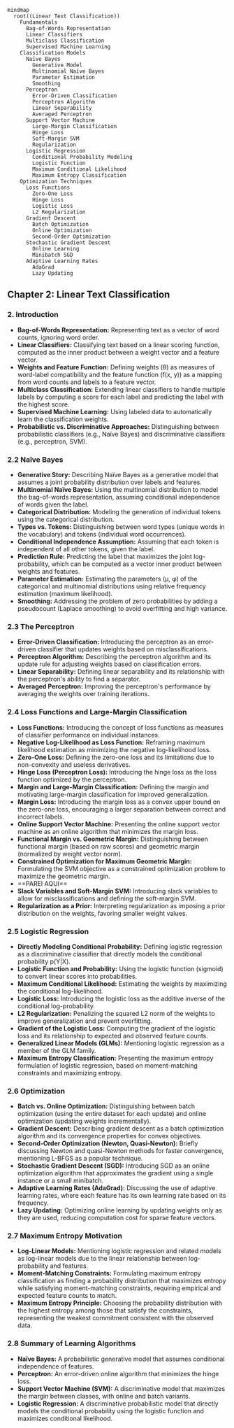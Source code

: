 ```mermaid
mindmap
  root((Linear Text Classification))
    Fundamentals
      Bag-of-Words Representation
      Linear Classifiers
      Multiclass Classification
      Supervised Machine Learning
    Classification Models
      Naïve Bayes
        Generative Model
        Multinomial Naïve Bayes
        Parameter Estimation
        Smoothing
      Perceptron
        Error-Driven Classification
        Perceptron Algorithm
        Linear Separability
        Averaged Perceptron
      Support Vector Machine
        Large-Margin Classification
        Hinge Loss
        Soft-Margin SVM
        Regularization
      Logistic Regression
        Conditional Probability Modeling
        Logistic Function
        Maximum Conditional Likelihood
        Maximum Entropy Classification
    Optimization Techniques
      Loss Functions
        Zero-One Loss
        Hinge Loss
        Logistic Loss
        L2 Regularization
      Gradient Descent
        Batch Optimization
        Online Optimization
        Second-Order Optimization
      Stochastic Gradient Descent
        Online Learning
        Minibatch SGD
      Adaptive Learning Rates
        AdaGrad
        Lazy Updating
```

## Chapter 2: Linear Text Classification

### 2. Introduction

- **Bag-of-Words Representation:**  Representing text as a vector of word counts, ignoring word order.
- **Linear Classifiers:**  Classifying text based on a linear scoring function, computed as the inner product between a weight vector and a feature vector.
- **Weights and Feature Function:**  Defining weights (θ) as measures of word-label compatibility and the feature function (f(x, y)) as a mapping from word counts and labels to a feature vector.
- **Multiclass Classification:**  Extending linear classifiers to handle multiple labels by computing a score for each label and predicting the label with the highest score.
- **Supervised Machine Learning:**  Using labeled data to automatically learn the classification weights.
- **Probabilistic vs. Discriminative Approaches:**  Distinguishing between probabilistic classifiers (e.g., Naïve Bayes) and discriminative classifiers (e.g., perceptron, SVM).

### 2.2 Naïve Bayes

- **Generative Story:**  Describing Naïve Bayes as a generative model that assumes a joint probability distribution over labels and features.
- **Multinomial Naïve Bayes:**  Using the multinomial distribution to model the bag-of-words representation, assuming conditional independence of words given the label.
- **Categorical Distribution:**  Modeling the generation of individual tokens using the categorical distribution.
- **Types vs. Tokens:**  Distinguishing between word types (unique words in the vocabulary) and tokens (individual word occurrences).
- **Conditional Independence Assumption:**  Assuming that each token is independent of all other tokens, given the label.
- **Prediction Rule:**  Predicting the label that maximizes the joint log-probability, which can be computed as a vector inner product between weights and features.
- **Parameter Estimation:**  Estimating the parameters (μ, φ) of the categorical and multinomial distributions using relative frequency estimation (maximum likelihood).
- **Smoothing:**  Addressing the problem of zero probabilities by adding a pseudocount (Laplace smoothing) to avoid overfitting and high variance.

### 2.3 The Perceptron

- **Error-Driven Classification:**  Introducing the perceptron as an error-driven classifier that updates weights based on misclassifications.
- **Perceptron Algorithm:**  Describing the perceptron algorithm and its update rule for adjusting weights based on classification errors.
- **Linear Separability:**  Defining linear separability and its relationship with the perceptron's ability to find a separator.
- **Averaged Perceptron:**  Improving the perceptron's performance by averaging the weights over training iterations.

### 2.4 Loss Functions and Large-Margin Classification

- **Loss Functions:**  Introducing the concept of loss functions as measures of classifier performance on individual instances.
- **Negative Log-Likelihood as Loss Function:**  Reframing maximum likelihood estimation as minimizing the negative log-likelihood loss.
- **Zero-One Loss:**  Defining the zero-one loss and its limitations due to non-convexity and useless derivatives.
- **Hinge Loss (Perceptron Loss):**  Introducing the hinge loss as the loss function optimized by the perceptron.
- **Margin and Large-Margin Classification:**  Defining the margin and motivating large-margin classification for improved generalization.
- **Margin Loss:**  Introducing the margin loss as a convex upper bound on the zero-one loss, encouraging a larger separation between correct and incorrect labels.
- **Online Support Vector Machine:**  Presenting the online support vector machine as an online algorithm that minimizes the margin loss.
- **Functional Margin vs. Geometric Margin:**  Distinguishing between functional margin (based on raw scores) and geometric margin (normalized by weight vector norm).
- **Constrained Optimization for Maximum Geometric Margin:**  Formulating the SVM objective as a constrained optimization problem to maximize the geometric margin.
- ==PAREI AQUI==
- **Slack Variables and Soft-Margin SVM:**  Introducing slack variables to allow for misclassifications and defining the soft-margin SVM.
- **Regularization as a Prior:**  Interpreting regularization as imposing a prior distribution on the weights, favoring smaller weight values.

### 2.5 Logistic Regression

- **Directly Modeling Conditional Probability:**  Defining logistic regression as a discriminative classifier that directly models the conditional probability p(Y|X).
- **Logistic Function and Probability:**  Using the logistic function (sigmoid) to convert linear scores into probabilities.
- **Maximum Conditional Likelihood:**  Estimating the weights by maximizing the conditional log-likelihood.
- **Logistic Loss:**  Introducing the logistic loss as the additive inverse of the conditional log-probability.
- **L2 Regularization:**  Penalizing the squared L2 norm of the weights to improve generalization and prevent overfitting.
- **Gradient of the Logistic Loss:**  Computing the gradient of the logistic loss and its relationship to expected and observed feature counts.
- **Generalized Linear Models (GLMs):**  Mentioning logistic regression as a member of the GLM family.
- **Maximum Entropy Classification:**  Presenting the maximum entropy formulation of logistic regression, based on moment-matching constraints and maximizing entropy.

### 2.6 Optimization

- **Batch vs. Online Optimization:**  Distinguishing between batch optimization (using the entire dataset for each update) and online optimization (updating weights incrementally).
- **Gradient Descent:**  Describing gradient descent as a batch optimization algorithm and its convergence properties for convex objectives.
- **Second-Order Optimization (Newton, Quasi-Newton):**  Briefly discussing Newton and quasi-Newton methods for faster convergence, mentioning L-BFGS as a popular technique.
- **Stochastic Gradient Descent (SGD):**  Introducing SGD as an online optimization algorithm that approximates the gradient using a single instance or a small minibatch.
- **Adaptive Learning Rates (AdaGrad):**  Discussing the use of adaptive learning rates, where each feature has its own learning rate based on its frequency.
- **Lazy Updating:**  Optimizing online learning by updating weights only as they are used, reducing computation cost for sparse feature vectors.

### 2.7 Maximum Entropy Motivation

- **Log-Linear Models:**  Mentioning logistic regression and related models as log-linear models due to the linear relationship between log-probability and features.
- **Moment-Matching Constraints:**  Formulating maximum entropy classification as finding a probability distribution that maximizes entropy while satisfying moment-matching constraints, requiring empirical and expected feature counts to match.
- **Maximum Entropy Principle:**  Choosing the probability distribution with the highest entropy among those that satisfy the constraints, representing the weakest commitment consistent with the observed data.

### 2.8 Summary of Learning Algorithms

- **Naïve Bayes:**  A probabilistic generative model that assumes conditional independence of features.
- **Perceptron:**  An error-driven online algorithm that minimizes the hinge loss.
- **Support Vector Machine (SVM):**  A discriminative model that maximizes the margin between classes, with online and batch variants.
- **Logistic Regression:**  A discriminative probabilistic model that directly models the conditional probability using the logistic function and maximizes conditional likelihood.